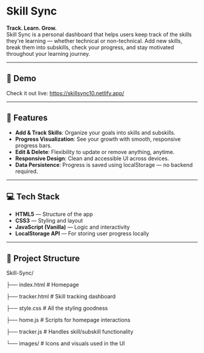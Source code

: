 # Skill Sync

**Track. Learn. Grow.**  
Skill Sync is a personal dashboard that helps users keep track of the skills they're learning — whether technical or non-technical. Add new skills, break them into subskills, check your progress, and stay motivated throughout your learning journey.

---

## 🚀 Demo

Check it out live: https://skillsync10.netlify.app/

---

## 🚀 Features

- **Add & Track Skills**: Organize your goals into skills and subskills.
- **Progress Visualization**: See your growth with smooth, responsive progress bars.
- **Edit & Delete**: Flexibility to update or remove anything, anytime.
- **Responsive Design**: Clean and accessible UI across devices.
- **Data Persistence**: Progress is saved using localStorage — no backend required.

---

## 💻 Tech Stack

- **HTML5** — Structure of the app  
- **CSS3** — Styling and layout  
- **JavaScript (Vanilla)** — Logic and interactivity  
- **LocalStorage API** — For storing user progress locally  

---

## 📁 Project Structure

Skill-Sync/

├── index.html # Homepage

├── tracker.html # Skill tracking dashboard

├── style.css # All the styling goodness

├── home.js # Scripts for homepage interactions

├── tracker.js # Handles skill/subskill functionality

└── images/ # Icons and visuals used in the UI
